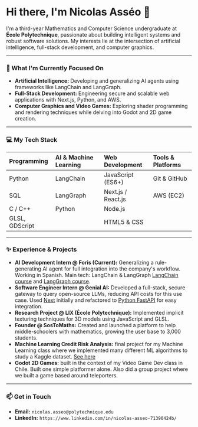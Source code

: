 # Hi there, I'm Nicolas Asséo 👋

I'm a third-year Mathematics and Computer Science undergraduate at **École Polytechnique**, passionate about building intelligent systems and robust software solutions. My interests lie at the intersection of artificial intelligence, full-stack development, and computer graphics.

---

### 🚀 What I'm Currently Focused On

* **Artificial Intelligence:** Developing and generalizing AI agents using frameworks like LangChain and LangGraph.
* **Full-Stack Development:** Engineering secure and scalable web applications with Next.js, Python, and AWS.
* **Computer Graphics and Video Games:** Exploring shader programming and rendering techniques while delving into Godot and 2D game creation.

---

### 💻 My Tech Stack

| Programming    | AI & Machine Learning | Web Development      | Tools & Platforms |
| :------------- | :-------------------- | :------------------- | :---------------- |
| Python         | LangChain             | JavaScript (ES6+)    | Git & GitHub      |
| SQL            | LangGraph             | Next.js / React.js   | AWS (EC2)         |
| C / C++        | Python                | Node.js              |                   |
| GLSL, GDScript |                       | HTML5 & CSS          |                   |

---

### ✨ Experience & Projects

* **AI Development Intern @ Foris (Current):** Generalizing a rule-generating AI agent for full integration into the company's workflow. Working in Spanish. Main tech: LangChain & LangGraph [LangChain course](https://github.com/nicolasasseo?tab=repositories) and [LangGraph course](https://github.com/nicolasasseo/LangGraph-CrashCours).
* **Software Engineer Intern @ Genial AI:** Developed a full-stack, secure gateway to query open-source LLMs, reducing API costs for this use case. Used [Next](https://github.com/nicolasasseo/OpenSource_LLM_Wrapper) initially and refactored to [Python FastAPI](https://github.com/nicolasasseo/llm-fast-api) for easy integration.
* **Research Project @ LIX (École Polytechnique):** Implemented implicit texturing techniques for 3D models using JavaScript and GLSL.
* **Founder @ SosToMaths:** Created and launched a platform to help middle-schoolers with mathematics, growing the user base to 3,000 students.
* **Machine Learning Credit Risk Analysis:** final project for my Machine Learning class where we implemented many different ML algorithms to study a Kaggle dataset. [See here](https://github.com/nicolasasseo/Credit_Risk_Analysis)
* **Godot 2D Games:** built in the context of my Video Game Dev class in Chile. Built one simple platformer alone. Also did a group project where we built a game based around teleporters.

---


### 📫 Get in Touch

* **Email:** `nicolas.asseo@polytechnique.edu`
* **LinkedIn:** `https://www.linkedin.com/in/nicolas-asseo-71390424b/`





